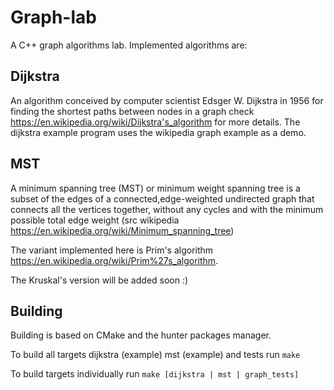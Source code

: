 # Graph-lab

A C++ graph algorithms lab. Implemented algorithms are:

## Dijkstra

 An algorithm conceived by computer scientist Edsger W. Dijkstra in 1956 for finding the shortest paths between nodes in a graph check https://en.wikipedia.org/wiki/Dijkstra's_algorithm for more details. The dijkstra example program uses the wikipedia graph example as a demo.

## MST

A minimum spanning tree (MST) or minimum weight spanning tree is a subset of the edges of a connected,edge-weighted undirected graph that connects all the vertices together, without any cycles and with the minimum possible total edge weight (src wikipedia https://en.wikipedia.org/wiki/Minimum_spanning_tree)

The variant implemented here is Prim's algorithm https://en.wikipedia.org/wiki/Prim%27s_algorithm.

The Kruskal's version will be added soon :)

## Building

Building is based on CMake and the hunter packages manager.

To build all targets dijkstra (example) mst (example) and tests run `make`

To build targets individually run `make [dijkstra | mst | graph_tests]`